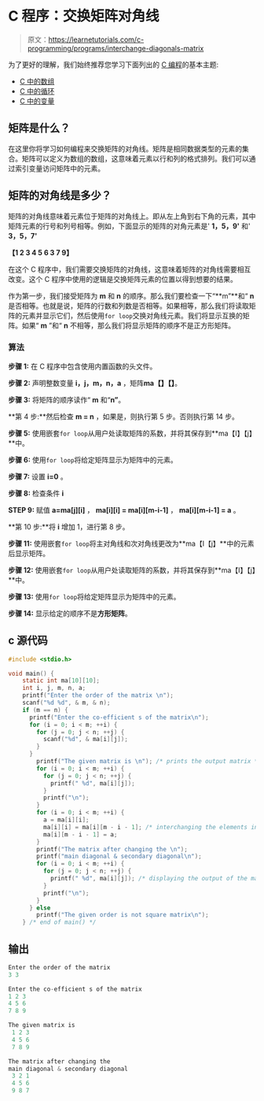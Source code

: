 # C 程序：交换矩阵对角线

> 原文：<https://learnetutorials.com/c-programming/programs/interchange-diagonals-matrix>

为了更好的理解，我们始终推荐您学习下面列出的 [C 编程](../ "C programming")的基本主题:

*   [C 中的数组](../../c-programming/array)
*   [C 中的循环](../../c-programming/loops)
*   [C 中的变量](../../c-programming/variables)

## 矩阵是什么？

在这里你将学习如何编程来交换矩阵的对角线。矩阵是相同数据类型的元素的集合。矩阵可以定义为数组的数组，这意味着元素以行和列的格式排列。我们可以通过索引变量访问矩阵中的元素。

## 矩阵的对角线是多少？

矩阵的对角线意味着元素位于矩阵的对角线上。即从左上角到右下角的元素，其中矩阵元素的行号和列号相等。例如，下面显示的矩阵的对角元素是' **1，5，9'** 和' **3，5，7'**

**【1 2 3
4 5 6
3 7 9】**

在这个 C 程序中，我们需要交换矩阵的对角线，这意味着矩阵的对角线需要相互改变。这个 C 程序中使用的逻辑是交换矩阵元素的位置以得到想要的结果。

作为第一步，我们接受矩阵为 **m** 和 **n** 的顺序。那么我们要检查一下“**m”**和“ **n** 是否相等。也就是说，矩阵的行数和列数是否相等。如果相等，那么我们将读取矩阵的元素并显示它们，然后使用`for loop`交换对角线元素。我们将显示互换的矩阵。如果“ **m** ”和“ **n** 不相等，那么我们将显示矩阵的顺序不是正方形矩阵。

### 算法

**步骤 1:** 在 C 程序中包含使用内置函数的头文件。

**步骤 2:** 声明整数变量 **i，j，m，n，a** ，矩阵**ma【】【】**。

**步骤 3:** 将矩阵的顺序读作“ **m** 和“**n”**。

**第 4 步:**然后检查 **m = n** ，如果是，则执行第 5 步。否则执行第 14 步。

**步骤 5:** 使用嵌套`for loop`从用户处读取矩阵的系数，并将其保存到**ma【I】【j】**中。

**步骤 6:** 使用`for loop`将给定矩阵显示为矩阵中的元素。

**步骤 7:** 设置 **i=0** 。

**步骤 8:** 检查条件 **i**

**STEP 9:** 赋值 **a=ma[j][i]** ， **ma[i][i] = ma[i][m-i-1]** ， **ma[i][m-i-1] = a** 。

**第 10 步:**将 **i** 增加 1，进行第 8 步。

**步骤 11:** 使用嵌套`for loop`将主对角线和次对角线更改为**ma【I【j】**中的元素后显示矩阵。

**步骤 12:** 使用嵌套`for loop`从用户处读取矩阵的系数，并将其保存到**ma【I】【j】**中。

**步骤 13:** 使用`for loop`将给定矩阵显示为矩阵中的元素。

**步骤 14:** 显示给定的顺序不是**方形矩阵**。

## c 源代码

```c
#include <stdio.h>

void main() {
    static int ma[10][10];
    int i, j, m, n, a;
    printf("Enter the order of the matrix \n");
    scanf("%d %d", & m, & n);
    if (m == n) {
      printf("Enter the co-efficient s of the matrix\n");
      for (i = 0; i < m; ++i) {
        for (j = 0; j < n; ++j) {
          scanf("%d", & ma[i][j]);
        }
      }    
        printf("The given matrix is \n"); /* prints the output matrix */
        for (i = 0; i < m; ++i) {
          for (j = 0; j < n; ++j) {
            printf(" %d", ma[i][j]);
          }
          printf("\n");
        }
        for (i = 0; i < m; ++i) {
          a = ma[i][i];
          ma[i][i] = ma[i][m - i - 1]; /* interchanging the elements inside a matrix */
          ma[i][m - i - 1] = a;
        }
        printf("The matrix after changing the \n");
        printf("main diagonal & secondary diagonal\n");
        for (i = 0; i < m; ++i) {
          for (j = 0; j < n; ++j) {
            printf(" %d", ma[i][j]); /* displaying the output of the matrix */
          }
          printf("\n");
        }
      } else
        printf("The given order is not square matrix\n");
    } /* end of main() */

```

## 输出

```c
Enter the order of the matrix
3 3

Enter the co-efficient s of the matrix
1 2 3
4 5 6
7 8 9

The given matrix is
 1 2 3
 4 5 6
 7 8 9

The matrix after changing the
main diagonal & secondary diagonal
 3 2 1
 4 5 6
 9 8 7
```